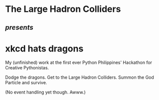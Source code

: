 # The Large Hadron Colliders
## _presents_
# xkcd hats dragons

My (unfinished) work at the first ever Python Philippines' Hackathon for Creative Pythonistas.

Dodge the dragons. Get to the Large Hadron Colliders. Summon the God Particle and survive.

(No event handling yet though. Awww.)
